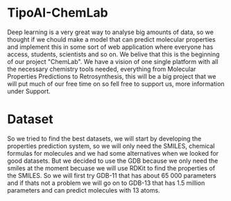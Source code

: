 # TipoAI-ChemLab
Deep learning is a very great way to analyse big amounts of data, so we thought if we chould make a model that can predict molecular properties and implement this in some sort of web application where everyone has access, students, scientists and so on. We belive that this is the beginning of our project "ChemLab". We have a vision of one single platform with all the necessary chemistry tools needed, everything from Molecular Properties Predictions to Retrosynthesis, this will be a big project that we will put much of our free time on so fell free to support us, more information under Support.

# Dataset

So we tried to find the best datasets, we will start by developing the properties prediction system, so we will only need the SMILES, chemical formulas for molecules and we had some alternatives when we looked for good datasets. But we decided to use the GDB because we only need the smiles at the moment becuase we will use RDKit to find the properties of the SMILES. So we will first try GDB-11 that has about 65 000 parameters and if thats not a problem we will go on to GDB-13 that has 1.5 million parameters and can predict molecules with 13 atoms.

